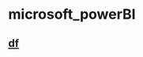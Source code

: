 # microsoft_powerBI

## [df](https://learn.microsoft.com/en-us/users/microsoftpowerplatform-5978/collections/djwu3eywpk4nm)
